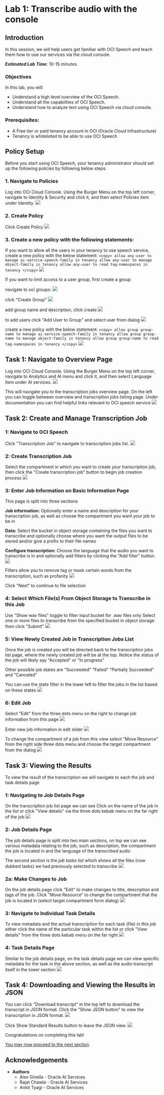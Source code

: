# Lab 1: Transcribe audio with the console

## Introduction
In this session, we will help users get familiar with OCI Speech and teach them how to use our services via the cloud console.

***Estimated Lab Time***: 10-15 minutes

### Objectives

In this lab, you will:
- Understand a high level overview of the OCI Speech.
- Understand all the capabilities of OCI Speech.
- Understand how to analyze text using OCI Speech via cloud console.

### Prerequisites:
- A Free tier or paid tenancy account in OCI (Oracle Cloud Infrastructure)
- Tenancy is whitelisted to be able to use OCI Speech

## **Policy Setup**

Before you start using OCI Speech, your tenancy administrator should set up the following policies by following below steps:

### 1. Navigate to Policies
Log into OCI Cloud Console. Using the Burger Menu on the top left corner, navigate to Identity & Security and click it, and then select Policies item under Identity.
    ![](./images/policy1.png " ")


### 2. Create Policy
Click Create Policy
    ![](./images/policy2.png " ")


### 3. Create a new policy with the following statements:

If you want to allow all the users in your tenancy to use speech service, create a new policy with the below statement:
    ```
    <copy>
    allow any-user to manage ai-service-speech-family in tenancy
    allow any-user to manage object-family in tenancy
    allow any-user to read tag-namespaces in tenancy
    </copy>
    ```
    ![](./images/any-user-policy.png " ")


If you want to limit access to a user group, first create a group

navigate to oci groups:
    ![](./images/navigate-to-groups.png " ")

click "Create Group"
    ![](./images/create-group.png " ")

add group name and description, click create
    ![](./images/group-name-description.png " ")

to add users click "Add User to Group" and select user from dialog
    ![](./images/add-users-to-group.png " ")




create a new policy with the below statement:
    ```
    <copy>
    allow group group-name to manage ai-service-speech-family in tenancy
    allow group group-name to manage object-family in tenancy
    allow group group-name to read tag-namespaces in tenancy
    </copy>
    ```
    ![](./images/group-name-policy.png " ")

## **Task 1:** Navigate to Overview Page

Log into OCI Cloud Console. Using the Burger Menu on the top left corner, navigate to Analytics and AI menu and click it, and then select Language item under AI services.
    ![](./images/navigate-to-ai-speech-menu.png " ")

This will navigate you to the transcription jobs overview page.
On the left you can toggle between overview and transcription jobs listing page.
Under documentation you can find helpful links relevant to OCI speech service
    ![](./images/overview-page.png " ")


## **Task 2:** Create and Manage Transcription Job

### 1: Navigate to OCI Speech

Click "Transcription Job" to navigate to transcription jobs list.
    ![](./images/click-transcription-job.png " ")

### 2: Create Transcription Job

Select the compartment in which you want to create your transcription job, then
click the "Create transcription job" button to begin job creation process
    ![](./images/create-transcription-job.png " ")    

### 3: Enter Job Information on Basic Information Page

This page is split into three sections

<strong>Job information:</strong> Optionally enter a name and description for your transcription job, as well as choose the compartment you want your job to be in

 <strong>Data:</strong> Select the bucket in object storage containing the files you want to transcribe and optionally choose where you want the output files to be stored and/or give a prefix to their file names

 <strong>Configure transcription:</strong> Choose the language that the audio you want to transcribe is in and optionally add filters by clicking the "Add filter" button.
    ![](./images/basic-information-page.png " ")

Filters allow you to remove tag or mask certain words from the transcription, such as profanity
    ![](./images/filters.png " ")

Click "Next" to continue to file selection


### 4: Select Which File(s) From Object Storage to Transcribe in this Job
Use "Show wav files" toggle to filter input bucket for .wav files only
Select one or more files to transcribe from the specified bucket in object storage then click "Submit"
    ![](./images/select-files.png " ")

### 5: View Newly Created Job in Transcription Jobs List

Once the job is created you will be directed back to the transcription jobs list page, where the newly created job will be at the top. Notice the status of the job will likely say "Accepted" or "In progress"

Other possible job states are "Succeeded" "Failed" "Partially Succeeded" and "Canceled"

You can use the state filter in the lower left to filter the jobs in the list based on these states
    ![](./images/new-job-in-list.png " ")

### 6: Edit Job

Select "Edit" from the three dots menu on the right to change job information from this page
    ![](./images/kebab-edit.png " ")

Enter new job information in edit slider
    ![](./images/edit-slider.png " ")

To change the compartment of a job from this view select "Move Resource" from the right side three dots menu and choose the target compartment from the dialog
    ![](./images/kebab-move-resource.png " ")

## **Task 3:** Viewing the Results

To view the result of the transcription we will navigate to each the job and task details page

### 1: Navigating to Job Details Page

On the transcription job list page we can see 
Click on the name of the job in the list or click "View details" via the three dots kebab menu on the far right of the job
    ![](./images/navigate-to-job-details.png " ")

### 2: Job Details Page

The job details page is split into two main sections, on top we can see various metadata relating to the job, such as description, the compartment the job is located in and the language of the transcribed audio

The second section is the <i>job tasks list</i> which shows all the files (now dubbed tasks) we had previously selected to transcribe
    ![](./images/job-details-page.png " ")

### 2a: Make Changes to Job

On the job details page click "Edit" to make changes to title, description and tags of the job. Click "Move Resource" to change the compartment that the job is located in (select target compartment form dialog)
    ![](./images/edit-move-resource-details-page.png " ")

### 3: Navigate to Individual Task Details

To view metadata and the actual transcription for each task (file) in this job either click the name of the particular task within the list or click "View details" from the three dots kebab menu on the far right
    ![](./images/navigate-to-task-details.png " ")

### 4: Task Details Page

Similar to the job details page, on the task details page we can view specific metadata for the task in the above section, as well as the audio transcript itself in the lower section
    ![](./images/task-details-page.png " ")


## **Task 4:** Downloading and Viewing the Results in JSON

You can click "Download transcript" in the top left to download the transcript in JSON format. Click the "Show JSON button" to view the transcription in JSON format.
    ![](./images/show-json-button.png " ")

Click Show Standard Results button to leave the JSON view. 
    ![](./images/show-standard-results.png " ")



Congratulations on completing this lab!

[You may now proceed to the next section](#next).

## Acknowledgements
* **Authors**
    * Alex Ginella  - Oracle AI Services
    * Rajat Chawla  - Oracle AI Services
    * Ankit Tyagi -  Oracle AI Services